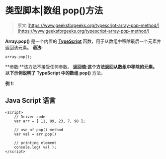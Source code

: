 # 类型脚本|数组 pop()方法

> 原文:[https://www.geeksforgeeks.org/typescript-array-pop-method/](https://www.geeksforgeeks.org/typescript-array-pop-method/)

**Array.pop()** 是一个内置的 [**TypeScript**](https://www.geeksforgeeks.org/hello-world-in-typescript-language/) 函数，用于从数组中移除最后一个元素并返回该元素。
**语法:**

```
array.pop(); 
```

**参数:**该方法不接受任何参数。
**返回值:**这个方法返回从数组中移除的元素。
以下示例说明了 TypeScript 中的**数组 pop()** 方法。

**例 1:**

## Java Script 语言

```
<script>
    // Driver code
    var arr = [ 11, 89, 23, 7, 98 ]; 

    // use of pop() method 
    var val = arr.pop()

    // printing element
    console.log( val );
</script>
```